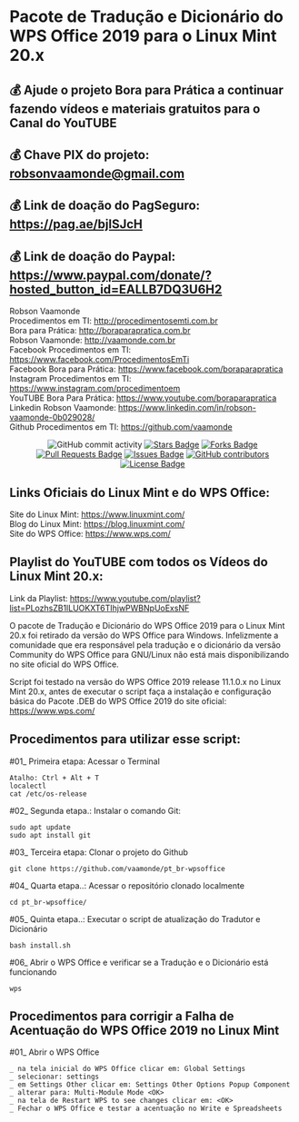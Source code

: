 # Pacote de Tradução e Dicionário do WPS Office 2019 para o Linux Mint 20.x

## 💰 Ajude o projeto Bora para Prática a continuar fazendo vídeos e materiais gratuitos para o Canal do YouTUBE
## 💰 Chave PIX do projeto: robsonvaamonde@gmail.com
## 💰 Link de doação do PagSeguro: https://pag.ae/bjlSJcH
## 💰 Link de doação do Paypal: https://www.paypal.com/donate/?hosted_button_id=EALLB7DQ3U6H2

Robson Vaamonde<br>
Procedimentos em TI: http://procedimentosemti.com.br<br>
Bora para Prática: http://boraparapratica.com.br<br>
Robson Vaamonde: http://vaamonde.com.br<br>
Facebook Procedimentos em TI: https://www.facebook.com/ProcedimentosEmTi<br>
Facebook Bora para Prática: https://www.facebook.com/boraparapratica<br>
Instagram Procedimentos em TI: https://www.instagram.com/procedimentoem<br>
YouTUBE Bora Para Prática: https://www.youtube.com/boraparapratica<br>
Linkedin Robson Vaamonde: https://www.linkedin.com/in/robson-vaamonde-0b029028/<br>
Github Procedimentos em TI: https://github.com/vaamonde<br>

<div align="center">
<img alt="GitHub commit activity" src="https://img.shields.io/github/commit-activity/y/vaamonde/pt_br-wpsoffice?style=plastic">
<a href="https://github.com/vaamonde/pt_br-wpsoffice/stargazers"><img src="https://img.shields.io/github/stars/vaamonde/pt_br-wpsoffice" alt="Stars Badge"/></a>
<a href="https://github.com/vaamonde/pt_br-wpsoffice/network/members"><img src="https://img.shields.io/github/forks/vaamonde/pt_br-wpsoffice" alt="Forks Badge"/></a>
<a href="https://github.com/vaamonde/dpt_br-wpsoffice/pulls"><img src="https://img.shields.io/github/issues-pr/vaamonde/pt_br-wpsoffice" alt="Pull Requests Badge"/></a>
<a href="https://github.com/vaamonde/pt_br-wpsoffice/issues"><img src="https://img.shields.io/github/issues/vaamonde/pt_br-wpsoffice" alt="Issues Badge"/></a>
<a href="https://github.com/vaamonde/pt_br-wpsoffice/graphs/contributors"><img alt="GitHub contributors" src="https://img.shields.io/github/contributors/vaamonde/pt_br-wpsoffice?color=2b9348"></a>
<a href="https://github.com/vaamonde/pt_br-wpsoffice/blob/master/LICENSE"><img src="https://img.shields.io/github/license/vaamonde/pt_br-wpsoffice?color=2b9348" alt="License Badge"/></a>
</div>

## **Links Oficiais do Linux Mint e do WPS Office:**
Site do Linux Mint: https://www.linuxmint.com/​<br>
Blog do Linux Mint: https://blog.linuxmint.com/​<br>
Site do WPS Office: https://www.wps.com/

## **Playlist do YouTUBE com todos os Vídeos do Linux Mint 20.x:**
Link da Playlist: https://www.youtube.com/playlist?list=PLozhsZB1lLUOKXT6TIhjwPWBNpUoExsNF

O pacote de Tradução e Dicionário do WPS Office 2019 para o Linux Mint 20.x foi retirado da versão do WPS Office para Windows. Infelizmente a comunidade que era responsável pela tradução e o dicionário da versão Community do WPS Office para GNU/Linux não está mais disponibilizando no site oficial do WPS Office.

Script foi testado na versão do WPS Office 2019 release 11.1.0.x no Linux Mint 20.x, antes de executar o script faça a instalação e configuração básica do Pacote .DEB do WPS Office 2019 do site oficial: https://www.wps.com/

## Procedimentos para utilizar esse script:

#01_ Primeira etapa: Acessar o Terminal

	Atalho: Ctrl + Alt + T
	localectl
	cat /etc/os-release

#02_ Segunda etapa.: Instalar o comando Git:

	sudo apt update
	sudo apt install git

#03_ Terceira etapa: Clonar o projeto do Github

	git clone https://github.com/vaamonde/pt_br-wpsoffice

#04_ Quarta etapa..: Acessar o repositório clonado localmente

	cd pt_br-wpsoffice/

#05_ Quinta etapa..: Executar o script de atualização do Tradutor e Dicionário

	bash install.sh

#06_ Abrir o WPS Office e verificar se a Tradução e o Dicionário está funcionando

	wps

## Procedimentos para corrigir a Falha de Acentuação do WPS Office 2019 no Linux Mint

#01_ Abrir o WPS Office

	_ na tela inicial do WPS Office clicar em: Global Settings
	_ selecionar: settings
	_ em Settings Other clicar em: Settings Other Options Popup Component
	_ alterar para: Multi-Module Mode <OK>
	_ na tela de Restart WPS to see changes clicar em: <OK>
	_ Fechar o WPS Office e testar a acentuação no Write e Spreadsheets